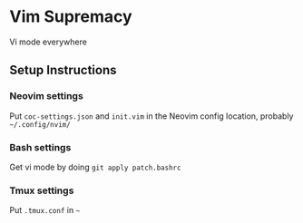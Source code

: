 # Vim Supremacy

Vi mode everywhere

## Setup Instructions

### Neovim settings

Put `coc-settings.json` and `init.vim` in the Neovim config location, probably `~/.config/nvim/`

### Bash settings

Get vi mode by doing `git apply patch.bashrc`

### Tmux settings

Put `.tmux.conf` in `~`
